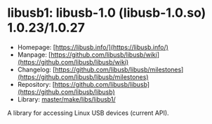 # libusb1: libusb-1.0 (libusb-1.0.so) 1.0.23/1.0.27
 - Homepage: [https://libusb.info/](https://libusb.info/)
 - Manpage: [https://github.com/libusb/libusb/wiki](https://github.com/libusb/libusb/wiki)
 - Changelog: [https://github.com/libusb/libusb/milestones](https://github.com/libusb/libusb/milestones)
 - Repository: [https://github.com/libusb/libusb](https://github.com/libusb/libusb)
 - Library: [master/make/libs/libusb1/](https://github.com/Freetz-NG/freetz-ng/tree/master/make/libs/libusb1/)

A library for accessing Linux USB devices (current API).
